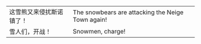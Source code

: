 |||
|---|---|
|这雪熊又来侵扰斯诺镇了！|The snowbears are attacking the Neige Town again!|
|雪人们，开战！|Snowmen, charge!|

